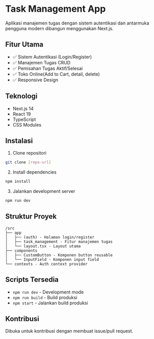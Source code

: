 # Task Management App

Aplikasi manajemen tugas dengan sistem autentikasi dan antarmuka pengguna modern dibangun menggunakan Next.js.

## Fitur Utama

- ✅ Sistem Autentikasi (Login/Register)
- ✅ Manajemen Tugas CRUD
- ✅ Pemisahan Tugas Aktif/Selesai
- ✅ Toko Online(Add to Cart, detail, delete)
- ✅ Responsive Design

## Teknologi

- Next.js 14
- React 19
- TypeScript
- CSS Modules

## Instalasi

1. Clone repositori

```bash
git clone [repo-url]
```

2. Install dependencies

```bash
npm install
```

3. Jalankan development server

```bash
npm run dev
```

## Struktur Proyek

```
/src
├── app
│   ├── (auth) - Halaman login/register
│   ├── task_management - Fitur manajemen tugas
│   └── layout.tsx - Layout utama
├── components
│   ├── CustomButton - Komponen button reusable
│   └── InputField - Komponen input field
└── contexts - Auth context provider
```

## Scripts Tersedia

- `npm run dev` - Development mode
- `npm run build` - Build produksi
- `npm start` - Jalankan build produksi

## Kontribusi

Dibuka untuk kontribusi dengan membuat issue/pull request.
